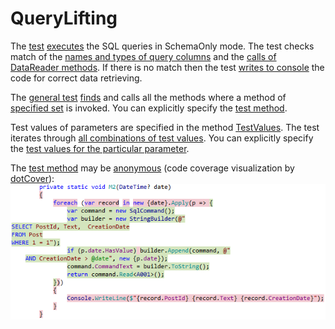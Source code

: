 # QueryLifting
The [test](Foo.Tests/QueryTests.cs#L25) 
[executes](Foo.Tests/QueryChecker.cs#L19)
the SQL queries in SchemaOnly mode. 
The test checks match of 
the [names and types of query columns](Foo/Program.cs#L20)
and the [calls of DataReader methods](Foo/Program.cs#L27-L29). 
If there is no match then the test 
[writes to console](Foo.Tests/QueryChecker.cs#L92-L96)
the code for correct data retrieving.

The [general test](Foo.Tests/QueryTests.cs#L25)
[finds](QueryLifting/UsageResolver.cs#L14) and calls 
all the methods where a method of
[specified set](Foo.Tests/QueryTests.cs#L32-L33)
is invoked.
You can explicitly specify
the [test method](Foo.Tests/QueryTests.cs#L137).

Test values of parameters are specified in the method
[TestValues](Foo.Tests/QueryTests.cs#L52-L85).
The test iterates through
[all combinations of test values](QueryLifting/EnumerableExtensions.cs#L9).
You can explicitly specify 
the [test values for the particular parameter](Foo.Tests/QueryTests.cs#L139).

The [test method](Foo/Program.cs#L38-L46) 
may be [anonymous](QueryLifting/Func.cs#L7)
(code coverage visualization by [dotCover](https://www.jetbrains.com/help/dotcover/10.0/Visualizing_Code_Coverage.html)):  
![Code coverage](Images/CodeCoverage.png?raw=true "Code coverage")  